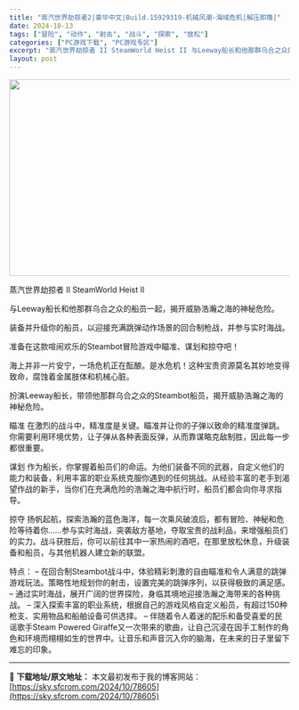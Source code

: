 ```yaml
---
title: "蒸汽世界劫掠者2|豪华中文|Build.15929319-机械风潮-海域危机|解压即撸|"
date: 2024-10-13
tags: ["冒险", "动作", "射击", "战斗", "探索", "放松"]
categories: ["PC游戏下载", "PC游戏专区"]
excerpt: "蒸汽世界劫掠者 II SteamWorld Heist II 与Leeway船长和他那群乌合之众的船员一起，揭开威胁浩瀚之海的神秘危险。 装备并升级你的船员，以迎接充满跳弹动作场景的回合制枪战，并参与实时海战。 准备在这款喧闹欢乐的Steambot冒险游戏中瞄准、谋划和掠夺吧！ 海上并非一片安宁，一&hellip;"
layout: post
---
```


<img class="aligncenter size-full wp-image-78601" src="https://sky.sfcrom.com/wp-content/uploads/2024/10/2024101303374042.webp" alt="" width="616" height="353" />

蒸汽世界劫掠者 II SteamWorld Heist II

与Leeway船长和他那群乌合之众的船员一起，揭开威胁浩瀚之海的神秘危险。

装备并升级你的船员，以迎接充满跳弹动作场景的回合制枪战，并参与实时海战。

准备在这款喧闹欢乐的Steambot冒险游戏中瞄准、谋划和掠夺吧！

海上并非一片安宁，一场危机正在酝酿。是水危机！这种宝贵资源莫名其妙地变得致命，腐蚀着金属肢体和机械心脏。

扮演Leeway船长，带领他那群乌合之众的Steambot船员，揭开威胁浩瀚之海的神秘危险。

瞄准
在激烈的战斗中，精准度是关键。瞄准并让你的子弹以致命的精准度弹跳。你需要利用环境优势，让子弹从各种表面反弹，从而靠谋略克敌制胜，因此每一步都很重要。

谋划
作为船长，你掌握着船员们的命运。为他们装备不同的武器，自定义他们的能力和装备，利用丰富的职业系统克服你遇到的任何挑战。从经验丰富的老手到渴望作战的新手，当你们在充满危险的浩瀚之海中航行时，船员们都会向你寻求指导。

掠夺
扬帆起航，探索浩瀚的蓝色海洋，每一次乘风破浪后，都有冒险、神秘和危险等待着你……参与实时海战，突袭敌方基地，夺取宝贵的战利品，来增强船员们的实力。战斗获胜后，你可以前往其中一家热闹的酒吧，在那里放松休息，升级装备和船员，与其他机器人建立新的联盟。

特点：
– 在回合制Steambot战斗中，体验精彩刺激的自由瞄准和令人满意的跳弹游戏玩法。策略性地规划你的射击，设置完美的跳弹序列，以获得极致的满足感。
– 通过实时海战，展开广阔的世界探险，身临其境地迎接浩瀚之海带来的各种挑战。
– 深入探索丰富的职业系统，根据自己的游戏风格自定义船员，有超过150种枪支、实用物品和船舶设备可供选择。
– 伴随着令人着迷的配乐和备受喜爱的民谣歌手Steam Powered Giraffe又一次带来的歌曲，让自己沉浸在因手工制作的角色和环境而栩栩如生的世界中。让音乐和声音沉入你的脑海，在未来的日子里留下难忘的印象。

---
📖 **下载地址/原文地址：** 本文最初发布于我的博客网站：[https://sky.sfcrom.com/2024/10/78605](https://sky.sfcrom.com/2024/10/78605)
